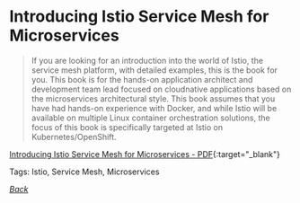 # Introducing Istio Service Mesh for Microservices

> If you are looking for an introduction into the world of Istio, the service mesh platform, with detailed examples, this is the book for you. This book is for the hands-on application architect and development team lead focused on cloudnative applications based on the microservices architectural style. This book assumes that you have had hands-on experience with Docker, and while Istio will be available on multiple Linux container orchestration solutions, the focus of this book is specifically targeted at Istio on Kubernetes/OpenShift.

[Introducing Istio Service Mesh for Microservices - PDF](../../docs/istio-mesh-for-microservices.pdf){:target="_blank"}

Tags: Istio, Service Mesh, Microservices

[_Back_](../)
